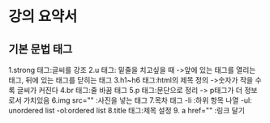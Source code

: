
<h1>강의 요약서</h1>
<h2>기본 문법 태그</h2>
1.strong 태그:글씨를 강조
2.u 태그: 밑줄을 치고싶을 때
->앞에 있는 태그를 열리는 태그, 뒤에 있는 태그를 닫히는 태그
3.h1~h6 태그:html의 제목 정의
->숫자가 작을 수록 글씨가 커진다
4.br 태그:줄 바꿈 태그
5.p 태그:문단으로 정리
-> p태그가 더 정보로서 가치있음
6.img src="" :사진을 넣는 태그
7.목차 태그
 -li :하위 항목 나열
 -ul: unordered list
 -ol:ordered list
 8.title 태그:제목 설정
9. a href="" :링크 달기 
